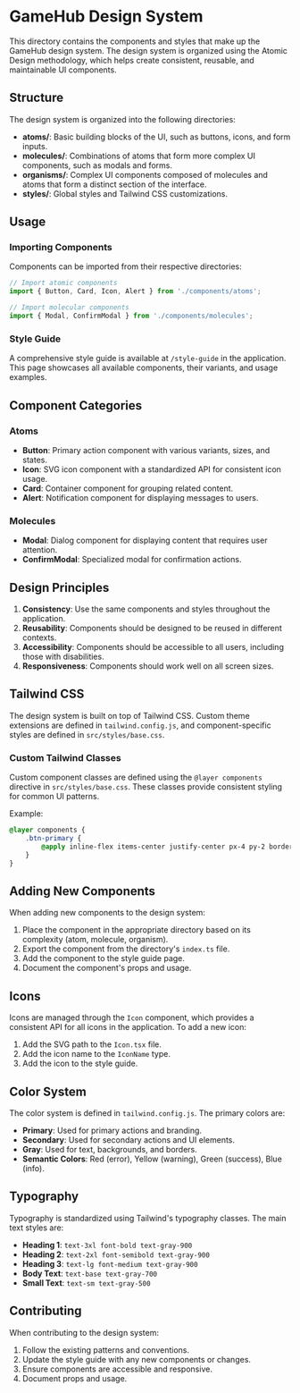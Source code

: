 # GameHub Design System

This directory contains the components and styles that make up the GameHub design system. The design system is organized using the Atomic Design methodology, which helps create consistent, reusable, and maintainable UI components.

## Structure

The design system is organized into the following directories:

- **atoms/**: Basic building blocks of the UI, such as buttons, icons, and form inputs.
- **molecules/**: Combinations of atoms that form more complex UI components, such as modals and forms.
- **organisms/**: Complex UI components composed of molecules and atoms that form a distinct section of the interface.
- **styles/**: Global styles and Tailwind CSS customizations.

## Usage

### Importing Components

Components can be imported from their respective directories:

```jsx
// Import atomic components
import { Button, Card, Icon, Alert } from './components/atoms';

// Import molecular components
import { Modal, ConfirmModal } from './components/molecules';
```

### Style Guide

A comprehensive style guide is available at `/style-guide` in the application. This page showcases all available components, their variants, and usage examples.

## Component Categories

### Atoms

- **Button**: Primary action component with various variants, sizes, and states.
- **Icon**: SVG icon component with a standardized API for consistent icon usage.
- **Card**: Container component for grouping related content.
- **Alert**: Notification component for displaying messages to users.

### Molecules

- **Modal**: Dialog component for displaying content that requires user attention.
- **ConfirmModal**: Specialized modal for confirmation actions.

## Design Principles

1. **Consistency**: Use the same components and styles throughout the application.
2. **Reusability**: Components should be designed to be reused in different contexts.
3. **Accessibility**: Components should be accessible to all users, including those with disabilities.
4. **Responsiveness**: Components should work well on all screen sizes.

## Tailwind CSS

The design system is built on top of Tailwind CSS. Custom theme extensions are defined in `tailwind.config.js`, and component-specific styles are defined in `src/styles/base.css`.

### Custom Tailwind Classes

Custom component classes are defined using the `@layer components` directive in `src/styles/base.css`. These classes provide consistent styling for common UI patterns.

Example:

```css
@layer components {
    .btn-primary {
        @apply inline-flex items-center justify-center px-4 py-2 border border-transparent rounded-md shadow-sm text-sm font-medium text-white bg-primary-600 hover:bg-primary-700 focus:outline-none focus:ring-2 focus:ring-offset-2 focus:ring-primary-500;
    }
}
```

## Adding New Components

When adding new components to the design system:

1. Place the component in the appropriate directory based on its complexity (atom, molecule, organism).
2. Export the component from the directory's `index.ts` file.
3. Add the component to the style guide page.
4. Document the component's props and usage.

## Icons

Icons are managed through the `Icon` component, which provides a consistent API for all icons in the application. To add a new icon:

1. Add the SVG path to the `Icon.tsx` file.
2. Add the icon name to the `IconName` type.
3. Add the icon to the style guide.

## Color System

The color system is defined in `tailwind.config.js`. The primary colors are:

- **Primary**: Used for primary actions and branding.
- **Secondary**: Used for secondary actions and UI elements.
- **Gray**: Used for text, backgrounds, and borders.
- **Semantic Colors**: Red (error), Yellow (warning), Green (success), Blue (info).

## Typography

Typography is standardized using Tailwind's typography classes. The main text styles are:

- **Heading 1**: `text-3xl font-bold text-gray-900`
- **Heading 2**: `text-2xl font-semibold text-gray-900`
- **Heading 3**: `text-lg font-medium text-gray-900`
- **Body Text**: `text-base text-gray-700`
- **Small Text**: `text-sm text-gray-500`

## Contributing

When contributing to the design system:

1. Follow the existing patterns and conventions.
2. Update the style guide with any new components or changes.
3. Ensure components are accessible and responsive.
4. Document props and usage.
